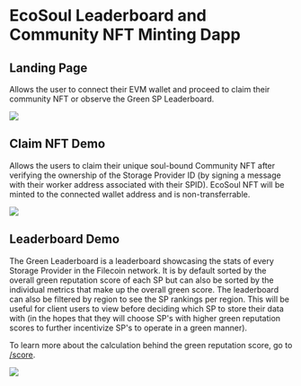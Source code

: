 # EcoSoul Leaderboard and Community NFT Minting Dapp

## Landing Page

Allows the user to connect their EVM wallet and proceed to claim their community NFT or observe the Green SP Leaderboard.

![](public/landing.gif)

## Claim NFT Demo

Allows the users to claim their unique soul-bound Community NFT after verifying the ownership of the Storage Provider ID (by signing a message with their worker address associated with their SPID). EcoSoul NFT will be minted to the connected wallet address and is non-transferrable.

![](public/claim.gif)

## Leaderboard Demo

The Green Leaderboard is a leaderboard showcasing the stats of every Storage Provider in the Filecoin network. It is by default sorted by the overall green reputation score of each SP but can also be sorted by the individual metrics that make up the overall green score. The leaderboard can also be filtered by region to see the SP rankings per region. This will be useful for client users to view before deciding which SP to store their data with (in the hopes that they will choose SP's with higher green reputation scores to further incentivize SP's to operate in a green manner).

To learn more about the calculation behind the green reputation score, go to [/score](/score/).

![](public/leaderboard.gif)
